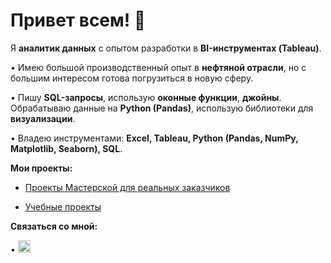 # Привет всем! 👋

Я **аналитик данных** с опытом разработки в **BI-инструментах (Tableau)**.

•   Имею большой производственный опыт в **нефтяной отрасли**, но с большим интересом готова погрузиться в новую сферу.

•   Пишу **SQL-запросы**, использую **оконные функции**, **джойны**. Обрабатываю данные на **Python (Pandas)**, использую библиотеки для **визуализации**.

•   Владею инструментами: **Excel, Tableau, Python (Pandas, NumPy, Matplotlib, Seaborn), SQL**.

**Мои проекты:**

* [Проекты Мастерской для реальных заказчиков](https://github.com/nesterova-katya/practicum_workshop_projects/tree/main) 

*  [Учебные проекты](https://github.com/nesterova-katya/Practicum_projects)

**Связаться со мной:**

•   [<img src="https://img.shields.io/badge/Telegram-2CA5E0?style=for-the-badge&logo=telegram&logoColor=white" height="20">](https://t.me/kolipcay)


